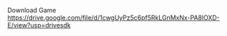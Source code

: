 Download Game 
https://drive.google.com/file/d/1cwgUyPz5c6pf5RkLGnMxNx-PA8lOXD-E/view?usp=drivesdk

